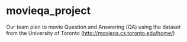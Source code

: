 # movieqa_project
Our team plan to movie Question and Answering (QA) using the dataset from the University of Toronto (http://movieqa.cs.toronto.edu/home/)
